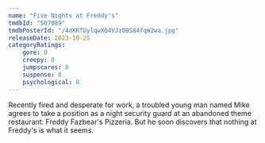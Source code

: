 ```yaml
---
name: "Five Nights at Freddy's"
tmdbId: "507089"
tmdbPosterId: "/4dKRTUylqwXQ4VJz0BS84fqW2wa.jpg"
releaseDate: 2023-10-25
categoryRatings:
    gore: 0
    creepy: 0
    jumpscares: 0
    suspense: 0
    psychological: 0
---
```

Recently fired and desperate for work, a troubled young man named Mike agrees to take a position as a night security guard at an abandoned theme restaurant: Freddy Fazbear's Pizzeria. But he soon discovers that nothing at Freddy's is what it seems.

